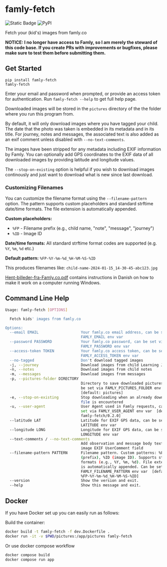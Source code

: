 <!-- @format -->

# famly-fetch

![Static Badge](https://img.shields.io/badge/Python-3-blue?style=flat&logo=Python)
![PyPI](https://img.shields.io/pypi/v/famly-fetch)

Fetch your (kid's) images from famly.co

**NOTICE: I no longer have access to Famly, so I am merely the steward of this
code base. If you create PRs with improvements or bugfixes, please make sure
to test them before submitting them.**

## Get Started

```
pip install famly-fetch
famly-fetch
```

Enter your email and password when prompted, or provide an access token for authentication. Run `famly-fetch --help` to
get full help page.

Downloaded images will be stored in the `pictures` directory of the
the folder where you run this program from.

By default, it will only download images where you have tagged your child. The
date that the photo was taken is embedded in its metadata and in its title.
For journey, notes and messages, the associated text is also added as an exif
comment unless disabled with `--no-text-comments`.

The images have been stripped for any metadata including EXIF
information by Famly. You can optionally add GPS coordinates to the EXIF
data of all downloaded images by providing latitude and longitude values.

The `--stop-on-existing` option is helpful if you wish to download
images continously and just want to download what is new since last
download.

### Customizing Filenames

You can customize the filename format using the `--filename-pattern` option.
The pattern supports custom placeholders and standard strftime date/time formats.
The file extension is automatically appended.

**Custom placeholders:**

- `%FP` - Filename prefix (e.g., child name, "note", "message", "journey")
- `%ID` - Image ID

**Date/time formats:**
All standard strftime format codes are supported (e.g. `%Y`, `%m`, `%d` etc.)

**Default pattern:** `%FP-%Y-%m-%d_%H-%M-%S-%ID`

This produces filenames like: `child-name-2024-01-15_14-30-45-abc123.jpg`

[Hent-billeder-fra-Famly.co.pdf](Hent-billeder-fra-Famly.co.pdf)
contains instructions in Danish on how to make it work on a computer
running Windows.

## Command Line Help

```bash
Usage: famly-fetch [OPTIONS]

  Fetch kids' images from famly.co

Options:
  --email EMAIL                   Your famly.co email address, can be set via
                                  FAMLY_EMAIL env var
  --password PASSWORD             Your famly.co password, can be set via
                                  FAMLY_PASSWORD env var
  --access-token TOKEN            Your famly.co access token, can be set via
                                  FAMLY_ACCESS_TOKEN env var
  --no-tagged                     Don't download tagged images
  -j, --journey                   Download images from child Learning Journey
  -n, --notes                     Download images from child notes
  -m, --messages                  Download images from messages
  -p, --pictures-folder DIRECTORY
                                  Directory to save downloaded pictures, can
                                  be set via FAMLY_PICTURES_FOLDER env var
                                  [default: pictures]
  -e, --stop-on-existing          Stop downloading when an already downloaded
                                  file is encountered
  -u, --user-agent                User Agent used in Famly requests, can be
                                  set via FAMLY_USER_AGENT env var  [default:
                                  famly-fetch/0.2.0]
  --latitude LAT                  Latitude for EXIF GPS data, can be set via
                                  LATITUDE env var
  --longitude LONG                Longitude for EXIF GPS data, can be set via
                                  LONGITUDE env var
  --text-comments / --no-text-comments
                                  Add observation and message body text to
                                  image EXIF UserComment field
  --filename-pattern PATTERN      Filename pattern. Custom patterns: %FP
                                  (prefix), %ID (image ID). Supports strftime
                                  formats (e.g., %Y, %m, %d). File extension
                                  is automatically appended. Can be set via
                                  FAMLY_FILENAME_PATTERN env var  [default:
                                  %FP-%Y-%m-%d_%H-%M-%S-%ID]
  --version                       Show the version and exit.
  --help                          Show this message and exit.
```

## Docker

If you have Docker set up you can easily run as follows:

Build the container:

```bash
docker build -t famly-fetch -f dev.Dockerfile .
docker run -it -v $PWD/pictures:/app/pictures famly-fetch
```

Or use docker compose workflow

```bash
docker compose build
docker compose run app
```
